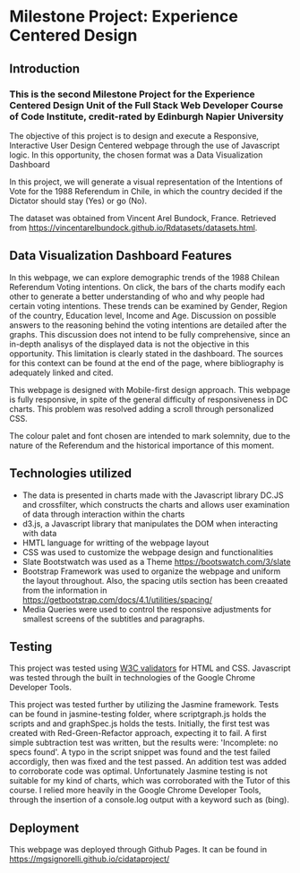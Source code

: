# Milestone Project: Experience Centered Design

## Introduction

### This is the second Milestone Project for the Experience Centered Design Unit of the Full Stack Web Developer Course of Code Institute, credit-rated by Edinburgh Napier University
The objective of this project is to design and execute a Responsive, Interactive User Design Centered webpage through the use of Javascript logic. In this opportunity, the chosen format was a Data Visualization Dashboard


In this project, we will generate a visual representation of the Intentions of Vote for the 1988 Referendum in Chile, in which the country decided if the Dictator should stay (Yes) or go (No). 

The dataset was obtained from Vincent Arel Bundock, France. Retrieved from https://vincentarelbundock.github.io/Rdatasets/datasets.html. 


## Data Visualization Dashboard Features

In this webpage, we can explore demographic trends of the 1988 Chilean Referendum Voting intentions. On click, the bars of the charts modify each other to generate a better understanding of who and why people had certain voting intentions. These trends can be examined by Gender, Region of the country, Education level, Income and Age. 
Discussion on possible answers to the reasoning behind the voting intentions are detailed after the graphs. This discussion does not intend to be fully comprehensive, 
                        since an in-depth analisys of the displayed data is not the objective in this opportunity. This limitation is clearly stated in the dashboard. The sources for this context can be found at the end of the page, where bibliography is adequately linked and cited.

This webpage is designed with Mobile-first design approach. This webpage is fully responsive, in spite of the general difficulty of responsiveness in DC charts. This problem was resolved adding a scroll through personalized CSS.

The colour palet and font chosen are intended to mark solemnity, due to the nature of the Referendum and the historical importance of this moment.


## Technologies utilized

- The data is presented in charts made with the Javascript library DC.JS and crossfilter, which constructs the charts and allows user examination of data through interaction within the charts
- d3.js, a Javascript library that manipulates the DOM when interacting with data
- HMTL language for writting of the webpage layout
- CSS was used to customize the webpage design and functionalities
- Slate Bootstwatch was used as a Theme https://bootswatch.com/3/slate
- Bootstrap Framework was used to organize the webpage and uniform the layout throughout. Also, the spacing utils section has been creaated from the information in https://getbootstrap.com/docs/4.1/utilities/spacing/
- Media Queries were used to control the responsive adjustments for smallest screens of the subtitles and paragraphs.

## Testing

This project was tested using <a href='https://validator.w3.org/'>W3C validators</a> for HTML and CSS. 
Javascript was tested through the built in technologies of the Google Chrome Developer Tools. 

This project was tested further by utilizing the Jasmine framework. Tests can be found in jasmine-testing folder, where scriptgraph.js holds the scripts and and graphSpec.js holds the tests. 
Initially, the first test was created with Red-Green-Refactor approach, expecting it to fail. A first simple subtraction test was written, but the results were: 'Incomplete: no specs found'. A typo in the script snippet was found and the test failed accordigly, then was fixed and the test passed. An addition test was added to corroborate code was optimal. 
Unfortunately Jasmine testing is not suitable for my kind of charts, which was corroborated with the Tutor of this course. 
I relied more heavily in the Google Chrome Developer Tools, through the insertion of a console.log output with a keyword such as (bing). 



## Deployment

This webpage was deployed through Github Pages. It can be found in https://mgsignorelli.github.io/cidataproject/
